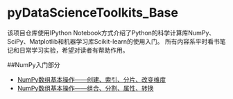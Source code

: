 # pyDataScienceToolkits_Base

该项目仓库使用IPython Notebook方式介绍了Python的科学计算库NumPy、SciPy、Matplotlib和机器学习库Scikit-learn的使用入门。
所有内容系平时看书笔记和日常学习实验，希望对读者有帮助作用。

##NumPy入门部分
* [NumPy数组基本操作——创建、索引、分片、改变维度](http://nbviewer.ipython.org/github/jasonding1354/pyDataScienceToolkits_Base/blob/master/NumPy/%281%29%20numpy_array_basic1.ipynb)
* [NumPy数组基本操作——组合、分割、属性、转换](http://nbviewer.ipython.org/github/jasonding1354/pyDataScienceToolkits_Base/blob/master/NumPy/%281%29%20numpy_array_basic2.ipynb)